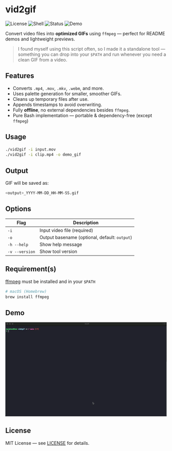 # vid2gif
![License](https://img.shields.io/badge/license-MIT-green)
![Shell](https://img.shields.io/badge/shell-bash-blue)
![Status](https://img.shields.io/badge/status-stable-brightgreen)
![Demo](https://img.shields.io/badge/demo-available-blueviolet)

Convert video files into **optimized GIFs** using `ffmpeg` — perfect for README demos and lightweight previews.

> I found myself using this script often, so I made it a standalone tool — something you can drop into your `$PATH` and run whenever you need a clean GIF from a video.


## Features

- Converts `.mp4`, `.mov`, `.mkv`, `.webm`, and more.
- Uses palette generation for smaller, smoother GIFs.
- Cleans up temporary files after use.
- Appends timestamps to avoid overwriting.
- Fully **offline**, no external dependencies besides `ffmpeg`.
- Pure Bash implementation — portable & dependency-free (except `ffmpeg`)


## Usage

```bash
./vid2gif -i input.mov
./vid2gif -i clip.mp4 -o demo_gif
```

## Output
GIF will be saved as:
```bash
<output>_YYYY-MM-DD_HH-MM-SS.gif
```

## Options

| Flag                | Description                                  |
|--------------       |----------------------------------------------|
| `-i`                | Input video file (required)                  |
| `-o`                | Output basename (optional, default: `output`)|
| `-h --help`         | Show help message                            |
| `-v --version`      | Show tool version                            |


## Requirement(s)

[ffmpeg](https://ffmpeg.org) must be installed and in your `$PATH`

```bash
# macOS (Homebrew)
brew install ffmpeg
```


## Demo

![Demo GIF](Demo.gif)


## License

MIT License — see [LICENSE](./LICENSE) for details.